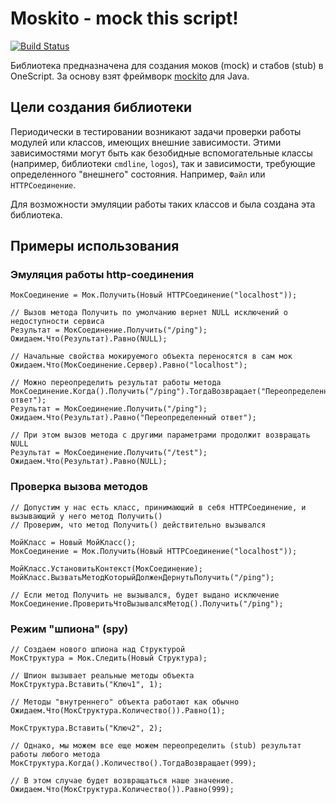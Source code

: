 # Moskito - mock this script!

[![Build Status](https://travis-ci.org/nixel2007/moskito.svg?branch=develop)](https://travis-ci.org/nixel2007/moskito)

Библиотека предназначена для создания моков (mock) и стабов (stub) в OneScript. За основу взят фреймворк [mockito](http://site.mockito.org/) для Java.

## Цели создания библиотеки

Периодически в тестировании возникают задачи проверки работы модулей или классов, имеющих внешние зависимости. Этими зависимостями могут быть как безобидные вспомогательные классы (например, библиотеки `cmdline`, `logos`), так и зависимости, требующие определенного "внешнего" состояния. Например, `Файл` или `HTTPСоединение`.

Для возможности эмуляции работы таких классов и была создана эта библиотека.

## Примеры использования

### Эмуляция работы http-соединения

```bsl
МокСоединение = Мок.Получить(Новый HTTPСоединение("localhost"));

// Вызов метода Получить по умолчанию вернет NULL исключений о недоступности сервиса
Результат = МокСоединение.Получить("/ping");
Ожидаем.Что(Результат).Равно(NULL);

// Начальные свойства мокируемого объекта переносятся в сам мок
Ожидаем.Что(МокСоединение.Сервер).Равно("localhost");

// Можно переопределить результат работы метода
МокСоединение.Когда().Получить("/ping").ТогдаВозвращает("Переопределенный ответ");
Результат = МокСоединение.Получить("/ping");
Ожидаем.Что(Результат).Равно("Переопределенный ответ");

// При этом вызов метода с другими параметрами продолжит возвращать NULL
Результат = МокСоединение.Получить("/test");
Ожидаем.Что(Результат).Равно(NULL);
```

### Проверка вызова методов

```bsl
// Допустим у нас есть класс, принимающий в себя HTTPСоединение, и вызывающий у него метод Получить()
// Проверим, что метод Получить() действительно вызывался

МойКласс = Новый МойКласс();
МокСоединение = Мок.Получить(Новый HTTPСоединение("localhost"));

МойКласс.УстановитьКонтекст(МокСоединение);
МойКласс.ВызватьМетодКоторыйДолженДернутьПолучить("/ping");

// Если метод Получить не вызывался, будет выдано исключение
МокСоединение.ПроверитьЧтоВызывалсяМетод().Получить("/ping");

```

### Режим "шпиона" (spy)

```bsl
// Создаем нового шпиона над Структурой
МокСтруктура = Мок.Следить(Новый Структура);

// Шпион вызывает реальные методы объекта
МокСтруктура.Вставить("Ключ1", 1);

// Методы "внутреннего" объекта работают как обычно
Ожидаем.Что(МокСтруктура.Количество()).Равно(1);

МокСтруктура.Вставить("Ключ2", 2);

// Однако, мы можем все еще можем переопределить (stub) результат работы любого метода
МокСтруктура.Когда().Количество().ТогдаВозвращает(999);

// В этом случае будет возвращаться наше значение.
Ожидаем.Что(МокСтруктура.Количество()).Равно(999);

```